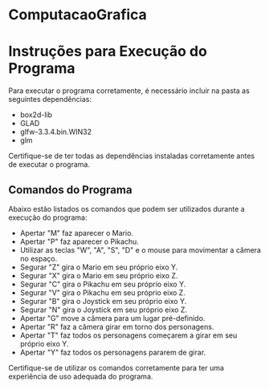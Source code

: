 # ComputacaoGrafica

# Instruções para Execução do Programa

Para executar o programa corretamente, é necessário incluir na pasta as seguintes dependências:

- box2d-lib
- GLAD
- glfw-3.3.4.bin.WIN32
- glm

Certifique-se de ter todas as dependências instaladas corretamente antes de executar o programa.

## Comandos do Programa

Abaixo estão listados os comandos que podem ser utilizados durante a execução do programa:

- Apertar "M" faz aparecer o Mario.
- Apertar "P" faz aparecer o Pikachu.
- Utilizar as teclas "W", "A", "S", "D" e o mouse para movimentar a câmera no espaço.
- Segurar "Z" gira o Mario em seu próprio eixo Y.
- Segurar "X" gira o Mario em seu próprio eixo Z.
- Segurar "C" gira o Pikachu em seu próprio eixo Y.
- Segurar "V" gira o Pikachu em seu próprio eixo Z.
- Segurar "B" gira o Joystick em seu próprio eixo Y.
- Segurar "N" gira o Joystick em seu próprio eixo Z.
- Apertar "G" move a câmera para um lugar pré-definido.
- Apertar "R" faz a câmera girar em torno dos personagens.
- Apertar "T" faz todos os personagens começarem a girar em seu próprio eixo Y.
- Apertar "Y" faz todos os personagens pararem de girar.

Certifique-se de utilizar os comandos corretamente para ter uma experiência de uso adequada do programa.
